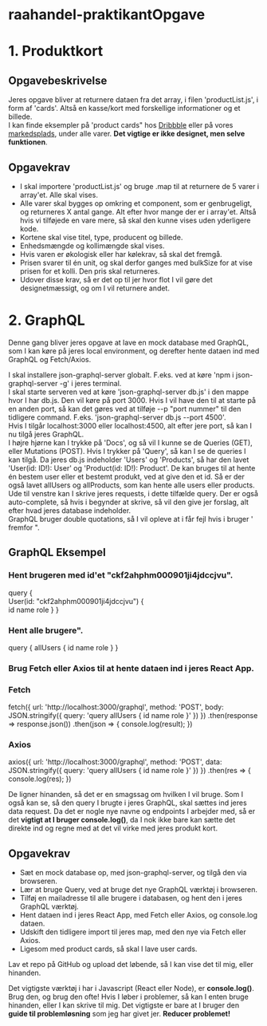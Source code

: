 # raahandel-praktikantOpgave

# 1. Produktkort
## Opgavebeskrivelse
Jeres opgave bliver at returnere dataen fra det array, i filen 'productList.js', i form af 'cards'. Altså en kasse/kort med forskellige informationer og et billede.  
I kan finde eksempler på 'product cards" hos [Dribbble](https://dribbble.com/search/product%20card) eller på vores [markedsplads](https://markedsplads.raahandel.dk/), under alle varer. **Det vigtige er ikke designet, men selve funktionen**.

## Opgavekrav
* I skal importere 'productList.js' og bruge .map til at returnere de 5 varer i array'et. Alle skal vises.
* Alle varer skal bygges op omkring et component, som er genbrugeligt, og returneres X antal gange. Alt efter hvor mange der er i array'et. Altså hvis vi tilføjede en vare mere, så skal den kunne vises uden yderligere kode.
* Kortene skal vise titel, type, producent og billede.
* Enhedsmængde og kollimængde skal vises.
* Hvis varen er økologisk eller har kølekrav, så skal det fremgå.
* Prisen svarer til én unit, og skal derfor ganges med bulkSize for at vise prisen for et kolli. Den pris skal returneres.
* Udover disse krav, så er det op til jer hvor flot I vil gøre det designetmæssigt, og om I vil returnere andet.

# 2. GraphQL
Denne gang bliver jeres opgave at lave en mock database med GraphQL, som I kan køre på jeres local environment, og derefter hente dataen ind med GraphQL og Fetch/Axios.

I skal installere json-graphql-server globalt. F.eks. ved at køre 'npm i json-graphql-server -g' i jeres terminal.  
I skal starte serveren ved at køre 'json-graphql-server db.js' i den mappe hvor I har db.js. Den vil køre på port 3000. Hvis I vil have den til at starte på en anden port, så kan det gøres ved at tilføje --p "port nummer" til den tidligere command. F.eks. 'json-graphql-server db.js --port 4500'.  
Hvis I tilgår localhost:3000 eller localhost:4500, alt efter jere port, så kan I nu tilgå jeres GraphQL.  
I højre hjørne kan I trykke på 'Docs', og så vil I kunne se de Queries (GET), eller Mutations (POST). Hvis I trykker på 'Query', så kan I se de queries I kan tilgå. Da jeres db.js indeholder 'Users' og 'Products', så har den lavet 'User(id: ID!): User' og 'Product(id: ID!): Product'. De kan bruges til at hente én bestem user eller et bestemt produkt, ved at give den et id. Så er der også lavet allUsers og allProducts, som kan hente alle users eller products.  
Ude til venstre kan I skrive jeres requests, i dette tilfælde query. Der er også auto-complete, så hvis i begynder at skrive, så vil den give jer forslag, alt efter hvad jeres database indeholder.  
GraphQL bruger double quotations, så I vil opleve at i får fejl hvis i bruger ' fremfor ".

## GraphQL Eksempel
### Hent brugeren med id'et "ckf2ahphm000901ji4jdccjvu".
query {  
    User(id: "ckf2ahphm000901ji4jdccjvu") {  
        id
        name
        role
    }
}

### Hent alle brugere".
query {
    allUsers {
        id
        name
        role
    }
}

### Brug Fetch eller Axios til at hente dataen ind i jeres React App.
### Fetch
fetch({
    url: 'http://localhost:3000/graphql',
    method: 'POST',
    body: JSON.stringify({ query:
        'query allUsers {
            id
            name
            role
        }'
    })
})
.then(response => response.json())
.then(json => {
    console.log(result);
})

### Axios
axios({
    url: 'http://localhost:3000/graphql',
    method: 'POST',
    data: JSON.stringify({ query: 
        'query allUsers { 
            id
            name 
            role 
        }' 
    })
})
.then(res => {
    console.log(res);
})

De ligner hinanden, så det er en smagssag om hvilken I vil bruge. Som I også kan se, så den query I brugte i jeres GraphQL, skal sættes ind jeres data request.
Da det er nogle nye navne og endpoints I arbejder med, så er det **vigtigt at I bruger console.log()**, da I nok ikke bare kan sætte det direkte ind og regne med at det vil virke med jeres produkt kort.

## Opgavekrav
* Sæt en mock database op, med json-graphql-server, og tilgå den via browseren.
* Lær at bruge Query, ved at bruge det nye GraphQL værktøj i browseren.
* Tilføj en mailadresse til alle brugere i databasen, og hent den i jeres GraphQL værktøj.
* Hent dataen ind i jeres React App, med Fetch eller Axios, og console.log dataen.
* Udskift den tidligere import til jeres map, med den nye via Fetch eller Axios.
* Ligesom med product cards, så skal I lave user cards.


Lav et repo på GitHub og upload det løbende, så I kan vise det til mig, eller hinanden.

Det vigtigste værktøj i har i Javascript (React eller Node), er **console.log()**. Brug den, og brug den ofte!
Hvis I løber i problemer, så kan I enten bruge hinanden, eller I kan skrive til mig. Det vigtigste er bare at I bruger den **guide til problemløsning** som jeg har givet jer. **Reducer problemet!**
